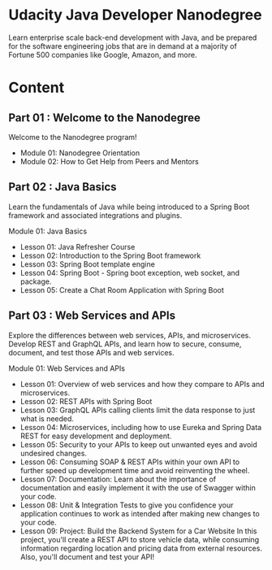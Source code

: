 # Udacity Java Developer Nanodegree
Learn enterprise scale back-end development with Java, and be prepared for the software engineering jobs that are in demand at a majority of Fortune 500 companies like Google, Amazon, and more.

# Content
## Part 01 : Welcome to the Nanodegree
Welcome to the Nanodegree program!

* Module 01: Nanodegree Orientation
* Module 02: How to Get Help from Peers and Mentors

## Part 02 : Java Basics
Learn the fundamentals of Java while being introduced to a Spring Boot framework and associated integrations and plugins.

Module 01: Java Basics
* Lesson 01: Java Refresher Course
* Lesson 02: Introduction to the Spring Boot framework
* Lesson 03: Spring Boot template engine
* Lesson 04: Spring Boot - Spring boot exception, web socket, and package.
* Lesson 05: Create a Chat Room Application with Spring Boot

## Part 03 : Web Services and APIs
Explore the differences between web services, APIs, and microservices. Develop REST and GraphQL APIs, and learn how to secure, consume, document, and test those APIs and web services.

Module 01: Web Services and APIs
* Lesson 01: Overview of web services and how they compare to APIs and microservices.
* Lesson 02: REST APIs with Spring Boot
* Lesson 03: GraphQL APIs  calling clients limit the data response to just what is needed.
* Lesson 04: Microservices, including how to use Eureka and Spring Data REST for easy development and deployment.
* Lesson 05: Security to your APIs to keep out unwanted eyes and avoid undesired changes.
* Lesson 06: Consuming SOAP & REST APIs within your own API to further speed up development time and avoid reinventing the wheel.
* Lesson 07: Documentation: Learn about the importance of documentation and easily implement it with the use of Swagger within your code.
* Lesson 08: Unit & Integration Tests to give you confidence your application continues to work as intended after making new changes to your code.
* Lesson 09: Project: Build the Backend System for a Car Website
In this project, you'll create a REST API to store vehicle data, while consuming information regarding location and pricing data from external resources. Also, you'll document and test your API!

